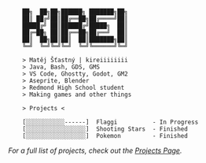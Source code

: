 ```

    ██╗  ██╗██╗██████╗ ███████╗██╗
    ██║ ██╔╝██║██╔══██╗██╔════╝██║
    █████╔╝ ██║██████╔╝█████╗  ██║
    ██╔═██╗ ██║██╔══██╗██╔══╝  ██║
    ██║  ██╗██║██║  ██║███████╗██║
    ╚═╝  ╚═╝╚═╝╚═╝  ╚═╝╚══════╝╚═╝

    > Matěj Šťastný | kireiiiiiiii
    > Java, Bash, GDS, GMS
    > VS Code, Ghostty, Godot, GM2
    > Aseprite, Blender
    > Redmond High School student
    > Making games and other things

```

```
    > Projects <

    [░░░░░░░░░░░------]  Flaggi          - In Progress
    [░░░░░░░░░░░░░░░░░]  Shooting Stars  - Finished
    [░░░░░░░░░░░░░░░░░]  Pokemon         - Finished

```

_For a full list of projects, check out the [Projects Page](https://github.com/kireiiiiiiii/kireiiiiiiii/blob/main/PROJECTS.md)._
